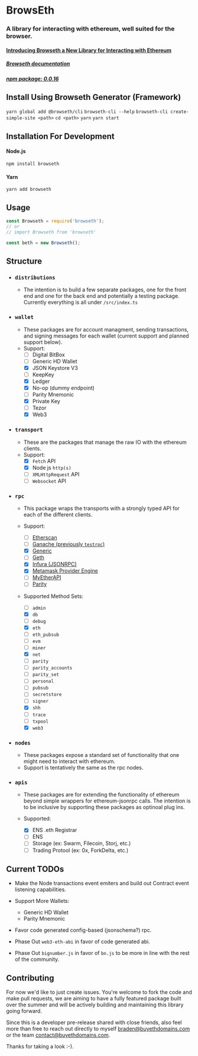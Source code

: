 # BrowsEth

### A library for interacting with ethereum, well suited for the browser.

#### [Introducing Browseth a New Library for Interacting with Ethereum](https://medium.com/buyethdomains/introducing-browseth-a-new-library-for-interacting-with-ethereum-795d18e7b87d)

##### [Browseth documentation](https://buyethdomains.github.io/browseth/)

##### [npm package: 0.0.16](https://www.npmjs.com/package/browseth)

## Install Using Browseth Generator (Framework)

`yarn global add @browseth/cli` `browseth-cli --help`
`browseth-cli create-simple-site <path>` `cd <path>` `yarn` `yarn start`

## Installation For Development

#### Node.js

`npm install browseth`

#### Yarn

`yarn add browseth`

## Usage

```javascript
const Browseth = require('browseth');
// or
// import Browseth from 'browseth'

const beth = new Browseth();
```

## Structure

- ### `distributions`

  - The intention is to build a few separate packages, one for the front end and
    one for the back end and potentially a testing package. Currently everything
    is all under `/src/index.ts`

- ### `wallet`

  - These packages are for account managment, sending transactions, and signing
    messages for each wallet (current support and planned support below).
  - Support:
    - [ ] Digital BitBox
    - [ ] Generic HD Wallet
    - [x] JSON Keystore V3
    - [ ] KeepKey
    - [x] Ledger
    - [x] No-op (dummy endpoint)
    - [ ] Parity Mnemonic
    - [x] Private Key
    - [ ] Tezor
    - [x] Web3

- ### `transport`

  - These are the packages that manage the raw IO with the ethereum clients.
  - Support:
    - [x] `Fetch` API
    - [x] Node js `http(s)`
    - [ ] `XMLHttpRequest` API
    - [ ] `Websocket` API

- ### `rpc`

  - This package wraps the transports with a strongly typed API for each of the
    different clients.

  - Support:

    - [ ] [Etherscan](https://etherscan.io/apis)
    - [ ] [Ganache (previously `testrpc`)](https://github.com/trufflesuite/ganache)
    - [x] [Generic](https://github.com/ethereum/wiki/wiki/JSON-RPC)
    - [ ] [Geth](https://github.com/ethereum/go-ethereum/wiki/Management-APIs)
    - [x] [Infura (JSONRPC)](https://infura.io)
    - [x] [Metamask Provider Engine](https://github.com/MetaMask/provider-engine)
    - [ ] [MyEtherAPI](https://www.myetherapi.com)
    - [ ] [Parity](https://wiki.parity.io/JSONRPC)

  - Supported Method Sets:
    - [ ] `admin`
    - [x] `db`
    - [ ] `debug`
    - [x] `eth`
    - [ ] `eth_pubsub`
    - [ ] `evm`
    - [ ] `miner`
    - [x] `net`
    - [ ] `parity`
    - [ ] `parity_accounts`
    - [ ] `parity_set`
    - [ ] `personal`
    - [ ] `pubsub`
    - [ ] `secretstore`
    - [ ] `signer`
    - [x] `shh`
    - [ ] `trace`
    - [ ] `txpool`
    - [x] `web3`

- ### `nodes`

  - These packages expose a standard set of functionality that one might need to
    interact with ethereum.
  - Support is tentatively the same as the rpc nodes.

* ### `apis`

  - These packages are for extending the functionality of ethereum beyond simple
    wrappers for ethereum-jsonrpc calls. The intention is to be inclusive by
    supporting these packages as optinoal plug ins.

  - Supported:
    - [x] ENS .eth Registrar
    - [ ] ENS
    - [ ] Storage (ex: Swarm, Filecoin, Storj, etc.)
    - [ ] Trading Protool (ex: 0x, ForkDelta, etc.)

## Current TODOs

- Make the Node transactions event emiters and build out Contract event
  listening capabilities.
- Support More Wallets:

  - Generic HD Wallet
  - Parity Mnemonic

- Favor code generated config-based (jsonschema?) rpc.
- Phase Out `web3-eth-abi` in favor of code generated abi.
- Phase Out `bignumber.js` in favor of `bn.js` to be more in line with the rest
  of the community.

## Contributing

For now we'd like to just create issues. You're welcome to fork the code and
make pull requests, we are aiming to have a fully featured package built over
the summer and will be actively building and maintaining this library going
forward.

Since this is a developer pre-release shared with close friends, also feel more
than free to reach out directly to myself braden@buyethdomains.com or the team
contact@buyethdomains.com.

Thanks for taking a look :-).

